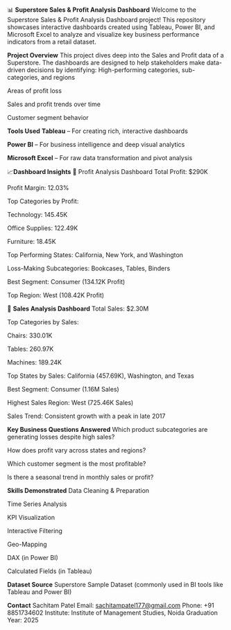 📊 **Superstore Sales & Profit Analysis Dashboard**
Welcome to the Superstore Sales & Profit Analysis Dashboard project!
This repository showcases interactive dashboards created using Tableau, Power BI, and Microsoft Excel to analyze and visualize key business performance indicators from a retail dataset.

**Project Overview**
This project dives deep into the Sales and Profit data of a Superstore. The dashboards are designed to help stakeholders make data-driven decisions by identifying:
High-performing categories, sub-categories, and regions

Areas of profit loss

Sales and profit trends over time

Customer segment behavior

 **Tools Used**
**Tableau** – For creating rich, interactive dashboards

**Power BI** – For business intelligence and deep visual analytics

**Microsoft Excel** – For raw data transformation and pivot analysis

📈**Dashboard Insights**
🔹 Profit Analysis Dashboard
Total Profit: $290K

Profit Margin: 12.03%

Top Categories by Profit:

Technology: 145.45K

Office Supplies: 122.49K

Furniture: 18.45K

Top Performing States: California, New York, and Washington

Loss-Making Subcategories: Bookcases, Tables, Binders

Best Segment: Consumer (134.12K Profit)

Top Region: West (108.42K Profit)

🔹 **Sales Analysis Dashboard**
Total Sales: $2.30M

Top Categories by Sales:

Chairs: 330.01K

Tables: 260.97K

Machines: 189.24K

Top States by Sales: California (457.69K), Washington, and Texas

Best Segment: Consumer (1.16M Sales)

Highest Sales Region: West (725.46K Sales)

Sales Trend: Consistent growth with a peak in late 2017
 
**Key Business Questions Answered**
Which product subcategories are generating losses despite high sales?

How does profit vary across states and regions?

Which customer segment is the most profitable?

Is there a seasonal trend in monthly sales or profit?

**Skills Demonstrated**
Data Cleaning & Preparation

Time Series Analysis

KPI Visualization

Interactive Filtering

Geo-Mapping

DAX (in Power BI)

Calculated Fields (in Tableau)

**Dataset Source**
Superstore Sample Dataset (commonly used in BI tools like Tableau and Power BI)

**Contact**
Sachitam Patel
Email: sachitampatel177@gmail.com
Phone: +91 8851734602
Institute: Institute of Management Studies, Noida
Graduation Year: 2025

